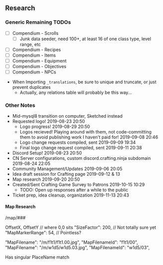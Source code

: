 ## Research

### Generic Remaining TODOs
- [ ] Compendium - Scrolls
	- [ ] Junk data seeder, need 100+, at least 16 of one class type, level range, etc
- [ ] Compendium - Recipes
- [ ] Compendium - Items
- [ ] Compendium - Equipment
- [ ] Compendium - Objectives
- [ ] Compendium - NPCs
- When Importing `_translations`, be sure to unique and truncate, or just prevent duplicates
	+ Actually, any relations table will probably be this way...

### Other Notes

- Mid-mysql8 transition on computer, Sketched instead
- Requested logo! 2019-08-23 20:50
	+ Logo progress! 2019-08-29 20:50
	+ Logos recieved! Playing around with them, not code-committing them to avoid publishing work I haven't paid for! 2019-09-08 20:46
	+ Logo change requests compiled, sent 2019-09-09 19:34
	+ Final logo change request compiled, sent 2019-09-11 20:38
- Discord Setup! 2019-08-23 20:50
- CN Server configurations, custom discord.crafting.ninja subdomain 2019-08-24 22:05
- Community Management/Updates 2019-09-06 20:05
- Idea draft session for Crafting page 2019-09-12 & 13
- Map research 2019-09-20 20:50
- Created/Sent Crafting Game Survey to Patrons 2019-10-15 10:29
	+ TODO: Open up responses after a while to the public
- Ticket prep, idea cleanup, organization 2019-11-13 20:43

#### Map Research

/map/###

OffsetX, OffsetY // where 0,0 sits
"SizeFactor": 200, // Not totally sure yet
"MapMarkerRange": 54, // Pointless?

"MapFilename": "/m/f1t1/f1t1.00.jpg",
"MapFilenameId": "f1t1/00",
"MapFilename": "/m/w1d5/w1d5.03.jpg",
"MapFilenameId": "w1d5/03",

Has singular PlaceName match
